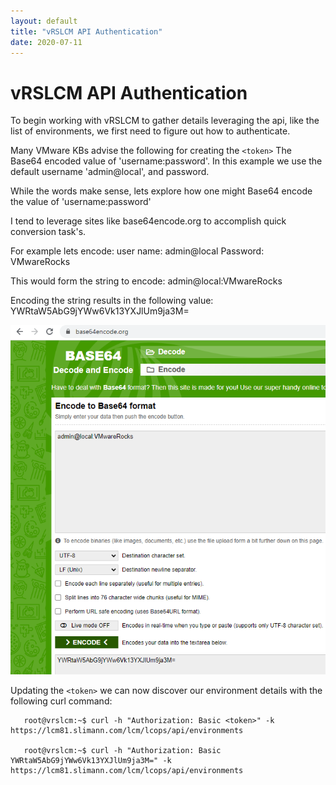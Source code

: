 ```yaml
---
layout: default
title: "vRSLCM API Authentication"
date: 2020-07-11
---
```

# vRSLCM API Authentication

To begin working with vRSLCM to gather details leveraging the api, like the list of environments, we first need to figure out how to authenticate.

Many VMware KBs advise the following for creating the `<token>` The Base64 encoded value of 'username:password'. In this example we use the default username 'admin@local', and password.

While the words make sense, lets explore how one might Base64 encode the value of 'username:password'

I tend to leverage sites like base64encode.org to accomplish quick conversion task's.

For example lets encode:
user name: admin@local
Password: VMwareRocks

This would form the string to encode: admin@local:VMwareRocks

Encoding the string results in the following value: YWRtaW5AbG9jYWw6Vk13YXJlUm9ja3M=

[![Base64Encode.org the vRSLCM password](/assets/images/vRSLCM-API-Authentication-Base64.png "Base64 Encode vRSLCM Credentials")](https://www.base64encode.org)


Updating the `<token>` we can now discover our environment details with the following curl command:

~~~
   root@vrslcm:~$ curl -h "Authorization: Basic <token>" -k https://lcm81.slimann.com/lcm/lcops/api/environments
   
   root@vrslcm:~$ curl -h "Authorization: Basic YWRtaW5AbG9jYWw6Vk13YXJlUm9ja3M=" -k https://lcm81.slimann.com/lcm/lcops/api/environments
~~~